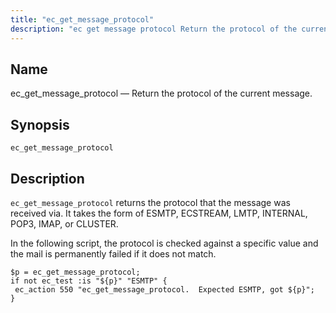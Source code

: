 ```yaml
---
title: "ec_get_message_protocol"
description: "ec get message protocol Return the protocol of the current message ec get message protocol ec get message protocol returns the protocol that the message was received via It takes the form of ESMTP ECSTREAM LMTP INTERNAL POP 3 IMAP or CLUSTER In the following script the protocol is checked..."
---
```


<a name="sieve.ref.ec_get_message_protocol"></a> 
## Name

ec_get_message_protocol — Return the protocol of the current message.

## Synopsis

`ec_get_message_protocol`

<a name="idp29685728"></a> 
## Description

`ec_get_message_protocol` returns the protocol that the message was received via. It takes the form of ESMTP, ECSTREAM, LMTP, INTERNAL, POP3, IMAP, or CLUSTER.

In the following script, the protocol is checked against a specific value and the mail is permanently failed if it does not match.

<a name="example.ec_get_message_protocol"></a> 


```
$p = ec_get_message_protocol;
if not ec_test :is "${p}" "ESMTP" {
 ec_action 550 "ec_get_message_protocol.  Expected ESMTP, got ${p}";
}
```